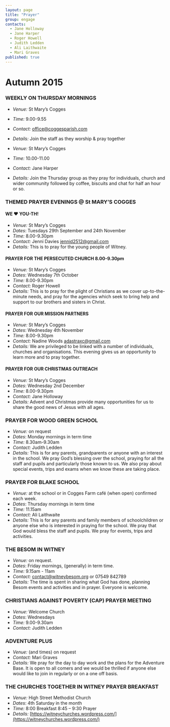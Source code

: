 ```yaml
---
layout: page
title: "Prayer"
group: engage
contacts:
  - Jane Holloway
  - Jane Harper
  - Roger Howell
  - Judith Ledden
  - Ali Laithwaite
  - Mari Graves
published: true
---
```


# Autumn 2015

### WEEKLY ON THURSDAY MORNINGS

- *Venue:* St Mary’s Cogges 
- *Time:* 9.00-9.55 
- *Contact:* office@coggesparish.com 
- *Details:* Join the staff as they worship & pray together       

- *Venue:* St Mary’s Cogges 
- *Time:* 10.00-11.00 
- *Contact:* Jane Harper 
- *Details:* Join the Thursday group as they pray for individuals, church and wider community followed by coffee, biscuits and chat for half an hour or so.

### THEMED PRAYER EVENINGS @ St MARY’S COGGES 

#### WE ♥ YOU-TH!  

- *Venue:* St Mary’s Cogges 
- *Dates*: Tuesdays 29th September and 24th November 
- *Time:* 8.00-9.30pm
- *Contact:* Jenni Davies jennid2512@gmail.com
- *Details:* This is to pray for the young people of Witney.   

#### PRAYER FOR THE PERSECUTED CHURCH 8.00-9.30pm 

- *Venue:* St Mary’s Cogges 
- *Dates*: Wednesday  7th October
- *Time:* 8.00-9.30pm
- *Contact:* Roger Howell 
- *Details:* This is to pray for the plight of Christians as we cover up-to-the-minute needs, and pray for the agencies which seek to bring help and support to our brothers and sisters in Christ.  

#### PRAYER FOR OUR MISSION PARTNERS  
 
- *Venue:* St Mary’s Cogges 
- *Dates*: Wednesday 4th November
- *Time:* 8.00-9.30pm
- *Contact:* Nadine Woods adastraxc@gmail.com
- *Details:* We are privileged to be linked with a number of individuals, churches and organisations. This evening gives us an opportunity to learn more and to pray together.

#### PRAYER FOR OUR CHRISTMAS OUTREACH  

- *Venue:* St Mary’s Cogges 
- *Dates*: Wednesday 2nd December
- *Time:* 8.00-9.30pm
- *Contact:* Jane Holloway 
- *Details:* Advent and Christmas provide many opportunities for us to share the good news of Jesus with all ages.                         

### PRAYER FOR WOOD GREEN SCHOOL

- *Venue:* on request
- *Dates*: Monday mornings in term time
- *Time:* 8.30am-9.30am
- *Contact:* Judith Ledden
- *Details:* This is for any parents, grandparents or anyone with an interest in the school. We pray God’s blessing over the school, praying for all the staff and pupils and particularly those known to us. We also pray about special events, trips and exams when we know these are taking place.

### PRAYER FOR BLAKE SCHOOL

- *Venue:* at the school or in Cogges Farm café (when open) confirmed each week.
- *Dates*: Thursday mornings in term time
- *Time:* 11.15am
- *Contact:* Ali Laithwaite
- *Details:* This is for any parents and family members of schoolchildren or anyone else who is interested in praying for the school. We pray that God would bless the staff and pupils. We pray for events, trips and activities.

### THE BESOM IN WITNEY

- *Venue:* on request.
- *Dates*: Friday mornings, (generally) in term time.
- *Time:* 9.15am - 11am
- *Contact:* contact@witneybesom.org    or 07549 842789
- *Details:* The time is spent in sharing what God has done, planning Besom events and activities and in prayer. Everyone is welcome.

### CHRISTIANS AGAINST POVERTY (CAP) PRAYER MEETING

- *Venue:* Welcome Church
- *Dates*: Wednesdays
- *Time:* 9.00-9.30am
- *Contact:* Judith Ledden


### ADVENTURE PLUS

- *Venue:* (and times) on request
- *Contact:* Mari Graves
- *Details:* We pray for the day to day work and the plans for the Adventure Base. It is open to all comers and we would be thrilled if anyone else would like to join in regularly or on a one off basis.


### THE CHURCHES TOGETHER IN WITNEY PRAYER BREAKFAST

- *Venue:* High Street Methodist Church
- *Dates*: 4th Saturday in the month
- *Time:* 8:00 Breakfast 8:45 – 9:30 Prayer
- *Details:* [https://witneychurches.wordpress.com/](https://witneychurches.wordpress.com/)

